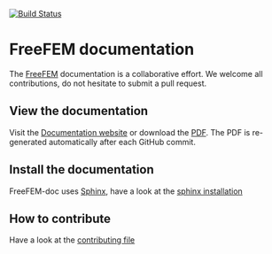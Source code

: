 [![Build Status](https://travis-ci.com/FreeFem/FreeFem-doc.svg?branch=master)](https://travis-ci.com/FreeFem/FreeFem-doc)

# FreeFEM documentation

The [FreeFEM](https://freefem.org/) documentation is a collaborative effort. We welcome all contributions, do not hesitate to submit a pull request.

## View the documentation
Visit the [Documentation website](https://doc.freefem.org) or download the [PDF](https://doc.freefem.org/pdf/FreeFEM-documentation.pdf). The PDF is re-generated automatically after each GitHub commit.

## Install the documentation
FreeFEM-doc uses [Sphinx](http://www.sphinx-doc.org/en/master/), have a look at the [sphinx installation](sphinx.md)

## How to contribute
Have a look at the [contributing file](CONTRIBUTING.md)
